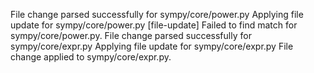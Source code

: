 File change parsed successfully for sympy/core/power.py
Applying file update for sympy/core/power.py
[file-update] Failed to find match for sympy/core/power.py.
File change parsed successfully for sympy/core/expr.py
Applying file update for sympy/core/expr.py
File change applied to sympy/core/expr.py.
